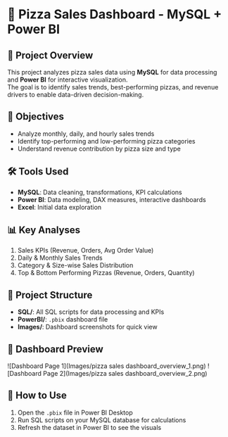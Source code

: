 # 🍕 Pizza Sales Dashboard - MySQL + Power BI

## 📌 Project Overview
This project analyzes pizza sales data using **MySQL** for data processing and **Power BI** for interactive visualization.  
The goal is to identify sales trends, best-performing pizzas, and revenue drivers to enable data-driven decision-making.

## 🎯 Objectives
- Analyze monthly, daily, and hourly sales trends  
- Identify top-performing and low-performing pizza categories  
- Understand revenue contribution by pizza size and type  

## 🛠 Tools Used
- **MySQL**: Data cleaning, transformations, KPI calculations
- **Power BI**: Data modeling, DAX measures, interactive dashboards
- **Excel**: Initial data exploration

## 📊 Key Analyses
1. Sales KPIs (Revenue, Orders, Avg Order Value)
2. Daily & Monthly Sales Trends
3. Category & Size-wise Sales Distribution
4. Top & Bottom Performing Pizzas (Revenue, Orders, Quantity)

## 📂 Project Structure
- **SQL/**: All SQL scripts for data processing and KPIs
- **PowerBI/**: `.pbix` dashboard file
- **Images/**: Dashboard screenshots for quick view

## 📸 Dashboard Preview
![Dashboard Page 1](Images/pizza sales dashboard_overview_1.png)
![Dashboard Page 2](Images/pizza sales dashboard_overview_2.png)

## 🚀 How to Use
1. Open the `.pbix` file in Power BI Desktop  
2. Run SQL scripts on your MySQL database for calculations  
3. Refresh the dataset in Power BI to see the visuals

